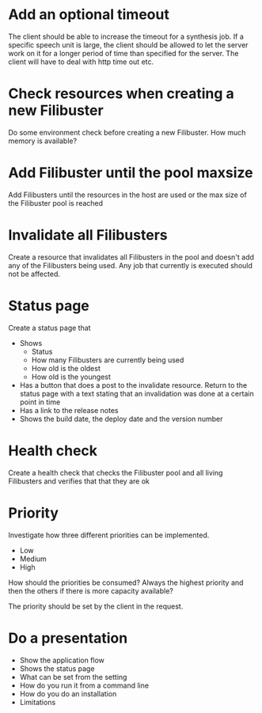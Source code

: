 # Add an optional timeout
The client should be able to increase the timeout for a synthesis job.
If a specific speech unit is large, the client should be allowed to let 
the server work on it for a longer period of time than specified for 
the server.
The client will have to deal with http time out etc.

# Check resources when creating a new Filibuster
Do some environment check before creating a new Filibuster.
How much memory is available?

# Add Filibuster until the pool maxsize
Add Filibusters until the resources in the host are used 
or the max size of the Filibuster pool is reached

# Invalidate all Filibusters
Create a resource that invalidates all Filibusters in the pool and doesn't 
add any of the Filibusters being used. Any job that currently is executed 
should not be affected.

# Status page
Create a status page that 

* Shows
  * Status
  * How many Filibusters are currently being used
  * How old is the oldest
  * How old is the youngest
* Has a button that does a post to the invalidate resource.
  Return to the status page with a text stating that an invalidation 
  was done at a certain point in time
* Has a link to the release notes
* Shows the build date, the deploy date and the version number

# Health check
Create a health check that checks the Filibuster pool and all living 
Filibusters and verifies that that they are ok

# Priority
Investigate how three different priorities can be implemented.

* Low
* Medium
* High

How should the priorities be consumed? Always the highest priority and then 
the others if there is more capacity available?

The priority should be set by the client in the request.


# Do a presentation
* Show the application flow
* Shows the status page
* What can be set from the setting
* How do you run it from a command line
* How do you do an installation
* Limitations
